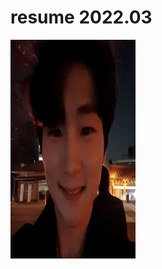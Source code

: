 # resume 2022.03

<img src="/static/hanim_selfie.jpg" width="200px" height="350px" title="hanim_selfie" alt="image_of_resume"></img><br/>
